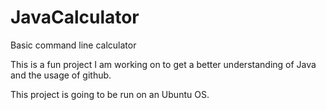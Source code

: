 # JavaCalculator

Basic command line calculator

This is a fun project I am working on to get a better understanding of Java and the usage of github.

This project is going to be run on an Ubuntu OS.
